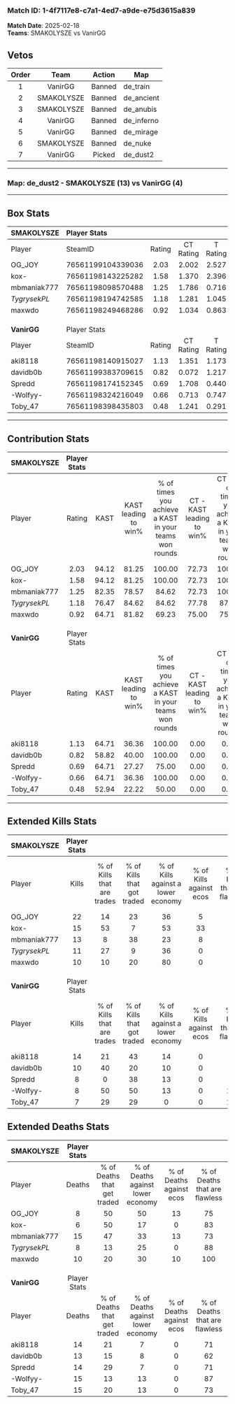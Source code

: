 ### Match ID: 1-4f7117e8-c7a1-4ed7-a9de-e75d3615a839  
**Match Date**: 2025-02-18  
**Teams**: SMAKOLYSZE vs VanirGG  

## Vetos  

| Order | Team | Action | Map |
| :---: | :--: | :----: | --- |
| 1 | VanirGG | Banned | de_train |
| 2 | SMAKOLYSZE | Banned | de_ancient |
| 3 | SMAKOLYSZE | Banned | de_anubis |
| 4 | VanirGG | Banned | de_inferno |
| 5 | VanirGG | Banned | de_mirage |
| 6 | SMAKOLYSZE | Banned | de_nuke |
| 7 | VanirGG | Picked | de_dust2 |

---  

### **Map**: de_dust2 - SMAKOLYSZE (13) vs VanirGG (4)  
---  

## Box Stats  

| **SMAKOLYSZE** | Player Stats      |        |           |          |       |       |       |         |        |      |     |
| :- | :- | :-: | :-: | :-: | :-: | :-: | :-: | :-: | :-: | :-: | :-: |
| Player         | SteamID           | Rating | CT Rating | T Rating | KAST  |  ADR  | Kills | Assists | Deaths | K/D  | HS% |
| OG_JOY         | 76561199104339036 |  2.03  |   2.002   |  2.527   | 94.12 | 118.2 |  22   |    6    |   8    | 2.75 | 36  |
| kox-           | 76561198143225282 |  1.58  |   1.370   |  2.396   | 94.12 | 72.3  |  15   |    4    |   6    | 2.50 | 26  |
| mbmaniak777    | 76561198098570488 |  1.25  |   1.786   |  0.716   | 82.35 | 109.9 |  13   |    8    |   15   | 0.87 | 76  |
| _TygrysekPL_   | 76561198194742585 |  1.18  |   1.281   |  1.045   | 76.47 | 67.7  |  11   |    6    |   8    | 1.38 | 36  |
| maxwdo         | 76561198249468286 |  0.92  |   1.034   |  0.863   | 64.71 | 57.9  |  10   |    1    |   10   | 1.00 | 60  |
|                |                   |        |           |          |       |       |       |         |        |      |     |
|                |                   |        |           |          |       |       |       |         |        |      |     |
|                |                   |        |           |          |       |       |       |         |        |      |     |
| **VanirGG**    | Player Stats      |        |           |          |       |       |       |         |        |      |     |
| Player         | SteamID           | Rating | CT Rating | T Rating | KAST  |  ADR  | Kills | Assists | Deaths | K/D  | HS% |
| aki8118        | 76561198140915027 |  1.13  |   1.351   |  1.173   | 64.71 | 96.0  |  14   |    3    |   14   | 1.00 | 85  |
| davidb0b       | 76561199383709615 |  0.82  |   0.072   |  1.217   | 58.82 | 61.5  |  10   |    5    |   13   | 0.77 | 80  |
| Spredd         | 76561198174152345 |  0.69  |   1.708   |  0.440   | 64.71 | 54.3  |   8   |    2    |   14   | 0.57 | 37  |
| -Wolfyy-       | 76561198324216049 |  0.66  |   0.713   |  0.747   | 64.71 | 53.1  |   8   |    3    |   15   | 0.53 | 50  |
| Toby_47        | 76561198398435803 |  0.48  |   1.241   |  0.291   | 52.94 | 42.8  |   7   |    1    |   15   | 0.47 | 100 |
---  

## Contribution Stats  

| **SMAKOLYSZE** | Player Stats |       |                      |                                                        |                           |                                                             |                          |                                                            |
| :- | :-: | :-: | :-: | :-: | :-: | :-: | :-: | :-: |
| Player         |    Rating    | KAST  | KAST leading to win% | % of times you achieve a KAST in your teams won rounds | CT - KAST leading to win% | CT - % of times you achieve a KAST in your teams won rounds | T - KAST leading to win% | T - % of times you achieve a KAST in your teams won rounds |
| OG_JOY         |     2.03     | 94.12 |        81.25         |                         100.00                         |           72.73           |                           100.00                            |          100.00          |                           100.00                           |
| kox-           |     1.58     | 94.12 |        81.25         |                         100.00                         |           72.73           |                           100.00                            |          100.00          |                           100.00                           |
| mbmaniak777    |     1.25     | 82.35 |        78.57         |                         84.62                          |           72.73           |                           100.00                            |          100.00          |                           60.00                            |
| _TygrysekPL_   |     1.18     | 76.47 |        84.62         |                         84.62                          |           77.78           |                            87.50                            |          100.00          |                           80.00                            |
| maxwdo         |     0.92     | 64.71 |        81.82         |                         69.23                          |           75.00           |                            75.00                            |          100.00          |                           60.00                            |
|                |              |       |                      |                                                        |                           |                                                             |                          |                                                            |
|                |              |       |                      |                                                        |                           |                                                             |                          |                                                            |
|                |              |       |                      |                                                        |                           |                                                             |                          |                                                            |
| **VanirGG**    | Player Stats |       |                      |                                                        |                           |                                                             |                          |                                                            |
| Player         |    Rating    | KAST  | KAST leading to win% | % of times you achieve a KAST in your teams won rounds | CT - KAST leading to win% | CT - % of times you achieve a KAST in your teams won rounds | T - KAST leading to win% | T - % of times you achieve a KAST in your teams won rounds |
| aki8118        |     1.13     | 64.71 |        36.36         |                         100.00                         |           0.00            |                            0.00                             |          57.14           |                           100.00                           |
| davidb0b       |     0.82     | 58.82 |        40.00         |                         100.00                         |           0.00            |                            0.00                             |          50.00           |                           100.00                           |
| Spredd         |     0.69     | 64.71 |        27.27         |                         75.00                          |           0.00            |                            0.00                             |          50.00           |                           75.00                            |
| -Wolfyy-       |     0.66     | 64.71 |        36.36         |                         100.00                         |           0.00            |                            0.00                             |          50.00           |                           100.00                           |
| Toby_47        |     0.48     | 52.94 |        22.22         |                         50.00                          |           0.00            |                            0.00                             |          40.00           |                           50.00                            |
---  

## Extended Kills Stats  

| **SMAKOLYSZE** | Player Stats |                            |                            |                                    |                         |                              |                                 |                                       |                    |           |
| :- | :-: | :-: | :-: | :-: | :-: | :-: | :-: | :-: | :-: | :-: |
| Player         |    Kills     | % of Kills that are trades | % of Kills that got traded | % of Kills against a lower economy | % of Kills against ecos | % of Kills that are flawless | % of Kills that are close duels | % of Kills that are assisted by flash | Pistol Round Kills | AWP Kills |
| OG_JOY         |      22      |             14             |             23             |                 36                 |            5            |              77              |                0                |                   5                   |         10         |     5     |
| kox-           |      15      |             53             |             7              |                 53                 |           33            |              87              |                7                |                   7                   |         4          |     2     |
| mbmaniak777    |      13      |             8              |             38             |                 23                 |            8            |              69              |                8                |                   8                   |         0          |     2     |
| _TygrysekPL_   |      11      |             27             |             9              |                 36                 |            0            |              82              |                0                |                   9                   |         0          |     0     |
| maxwdo         |      10      |             10             |             20             |                 80                 |            0            |              40              |               10                |                  10                   |         0          |     1     |
|                |              |                            |                            |                                    |                         |                              |                                 |                                       |                    |           |
|                |              |                            |                            |                                    |                         |                              |                                 |                                       |                    |           |
|                |              |                            |                            |                                    |                         |                              |                                 |                                       |                    |           |
| **VanirGG**    | Player Stats |                            |                            |                                    |                         |                              |                                 |                                       |                    |           |
| Player         |    Kills     | % of Kills that are trades | % of Kills that got traded | % of Kills against a lower economy | % of Kills against ecos | % of Kills that are flawless | % of Kills that are close duels | % of Kills that are assisted by flash | Pistol Round Kills | AWP Kills |
| aki8118        |      14      |             21             |             43             |                 14                 |            0            |              64              |                0                |                  14                   |         0          |     1     |
| davidb0b       |      10      |             40             |             20             |                 10                 |            0            |              80              |               10                |                   0                   |         0          |     0     |
| Spredd         |      8       |             0              |             38             |                 13                 |            0            |              88              |                0                |                   0                   |         4          |     0     |
| -Wolfyy-       |      8       |             50             |             50             |                 13                 |            0            |             100              |                0                |                  13                   |         0          |     0     |
| Toby_47        |      7       |             29             |             29             |                 0                  |            0            |             100              |                0                |                   0                   |         0          |     5     |
## Extended Deaths Stats  

| **SMAKOLYSZE** | Player Stats |                             |                                   |                          |                               |                            |                           |               |
| :- | :-: | :-: | :-: | :-: | :-: | :-: | :-: | :-: |
| Player         |    Deaths    | % of Deaths that get traded | % of Deaths against lower economy | % of Deaths against ecos | % of Deaths that are flawless | % of Deaths that are close | % of Deaths while blinded | Deaths to AWP |
| OG_JOY         |      8       |             50              |                50                 |            13            |              75               |             0              |             0             |       0       |
| kox-           |      6       |             50              |                17                 |            0             |              83               |             0              |            17             |       1       |
| mbmaniak777    |      15      |             47              |                33                 |            13            |              73               |             7              |             7             |       1       |
| _TygrysekPL_   |      8       |             13              |                25                 |            0             |              88               |             0              |             0             |       0       |
| maxwdo         |      10      |             20              |                30                 |            10            |              100              |             0              |            10             |       2       |
|                |              |                             |                                   |                          |                               |                            |                           |               |
|                |              |                             |                                   |                          |                               |                            |                           |               |
|                |              |                             |                                   |                          |                               |                            |                           |               |
| **VanirGG**    | Player Stats |                             |                                   |                          |                               |                            |                           |               |
| Player         |    Deaths    | % of Deaths that get traded | % of Deaths against lower economy | % of Deaths against ecos | % of Deaths that are flawless | % of Deaths that are close | % of Deaths while blinded | Deaths to AWP |
| aki8118        |      14      |             21              |                 7                 |            0             |              71               |             7              |             0             |       2       |
| davidb0b       |      13      |             15              |                 8                 |            0             |              62               |             8              |             8             |       2       |
| Spredd         |      14      |             29              |                 7                 |            0             |              71               |             7              |             0             |       4       |
| -Wolfyy-       |      15      |             13              |                13                 |            0             |              87               |             0              |             7             |       3       |
| Toby_47        |      15      |             20              |                13                 |            0             |              73               |             0              |            20             |       3       |
